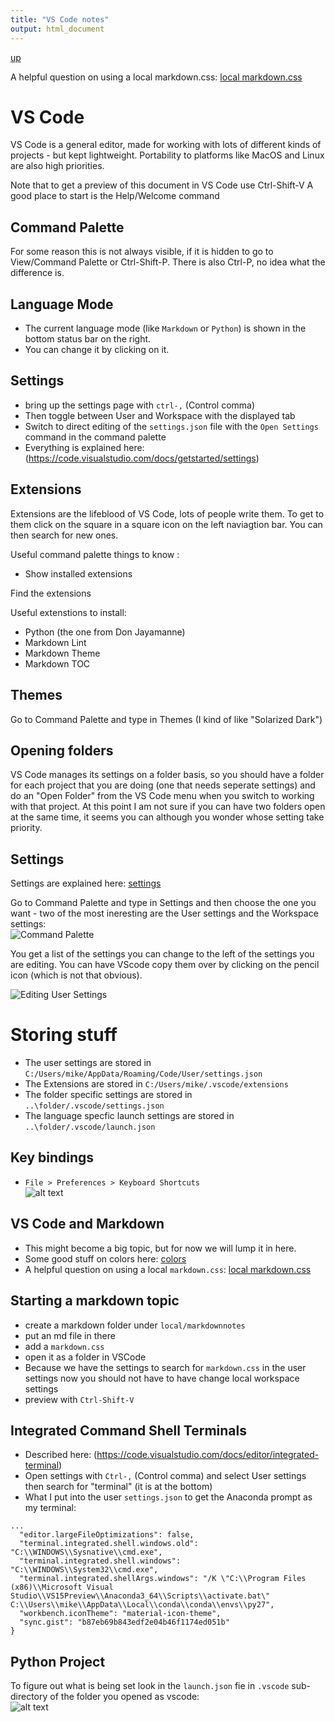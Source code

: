 ```yaml
---
title: "VS Code notes"
output: html_document
---
```

[up](https://mikewise2718.github.io/markdowndocs/)

A helpful question on using a local markdown.css: [local markdown.css](http://stackoverflow.com/questions/32410064/how-can-i-use-an-online-style-css-on-the-visual-studio-code-markdown-preview)



# VS Code
VS Code is a general editor, made for working with lots of different kinds of projects - but kept lightweight. Portability to platforms like MacOS and Linux are also high priorities. 

Note that to get a preview of this document in VS Code use Ctrl-Shift-V
A good place to start is the Help/Welcome command


## Command Palette
For some reason this is not always visible, if it is hidden to go to View/Command Palette or Ctrl-Shift-P.
There is also Ctrl-P, no idea what the difference is.

## Language Mode
- The current language mode (like `Markdown` or `Python`) is shown in the bottom status bar on the right.
- You can change it by clicking on it.

## Settings
- bring up the settings page with `ctrl-,` (Control comma)
- Then toggle between User and Workspace with the displayed tab
- Switch to direct editing of the `settings.json` file with the `Open Settings` command in the command palette
- Everything is explained here: (https://code.visualstudio.com/docs/getstarted/settings)


## Extensions
Extensions are the lifeblood of VS Code, lots of people write them. To get to them click on the square in a square icon on the left naviagtion bar. You can then search for new ones.

Useful command palette things to know :
 - Show installed extensions

Find the extensions

Useful extenstions to install:
  - Python (the one from Don Jayamanne)
  - Markdown Lint
  - Markdown Theme
  - Markdown TOC

## Themes
Go to Command Palette and type in Themes (I kind of like "Solarized Dark")

## Opening folders
VS Code manages its settings on a folder basis, so you should have a folder for each project that you are doing (one that needs seperate settings) and do an "Open Folder" from the VS Code menu when you switch to working with that project. At this point I am not sure if you can have two folders open at the same time, it seems you can although you wonder whose setting take priority.

## Settings
Settings are explained here: [settings](https://code.visualstudio.com/docs/getstarted/settings)

Go to Command Palette and type in Settings and then choose the one you want - two of the most ineresting are the User settings and the Workspace settings:<br>
 ![Command Palette](CommandPaletteSettings.png "Command Palette")   

 You get a list of the settings you can change to the left of the settings you are editing. You can have VScode copy them over by clicking on the pencil icon (which is not that obvious).<br>

![Editing User Settings](EditingUserSettings.png "Editing User Settings")

# Storing stuff 
 - The user settings are stored in `C:/Users/mike/AppData/Roaming/Code/User/settings.json`
 - The Extensions are stored in `C:/Users/mike/.vscode/extensions`
 - The folder specific settings are stored in `..\folder/.vscode/settings.json`
 - The language specfic launch settings are stored in `..\folder/.vscode/launch.json`

## Key bindings
- `File > Preferences > Keyboard Shortcuts`<br>
![alt text](KeyboardShortcutSearch.png "Keyboard Shortcut Search")  

## VS Code and Markdown
 - This might become a big topic, but for now we will lump it in here.
 - Some good stuff on colors here: [colors](http://clrs.cc/)
 - A helpful question on using a local `markdown.css`: [local markdown.css](http://stackoverflow.com/questions/32410064/how-can-i-use-an-online-style-css-on-the-visual-studio-code-markdown-preview)

## Starting a markdown topic
 - create a markdown folder under `local/markdownnotes`
 - put an md file in there
 - add a `markdown.css`
 - open it as a folder in VSCode
 - Because we have the settings to search for `markdown.css` in the user settings now you should not have to have change local workspace settings
 - preview with `Ctrl-Shift-V`

## Integrated Command Shell Terminals
- Described here: (https://code.visualstudio.com/docs/editor/integrated-terminal)
- Open settings with `Ctrl-,` (Control comma) and select User settings then search for "terminal" (it is at the bottom)
- What I put into the user `settings.json` to get the Anaconda prompt as my terminal:
```
...
  "editor.largeFileOptimizations": false,
  "terminal.integrated.shell.windows.old": "C:\\WINDOWS\\Sysnative\\cmd.exe",
  "terminal.integrated.shell.windows": "C:\\WINDOWS\\System32\\cmd.exe",
  "terminal.integrated.shellArgs.windows": "/K \"C:\\Program Files (x86)\\Microsoft Visual Studio\\VS15Preview\\Anaconda3_64\\Scripts\\activate.bat\"  C:\\Users\\mike\\AppData\\Local\\conda\\conda\\envs\\py27",
  "workbench.iconTheme": "material-icon-theme",
  "sync.gist": "b87eb69b843edf2e04b46f1174ed051b"
}
```


 ## Python Project 
 To figure out what is being set look in the `launch.json` fie in `.vscode` sub-directory of the folder you opened as vscode:<br>
   ![alt text](PythonProject.png "Python Project")